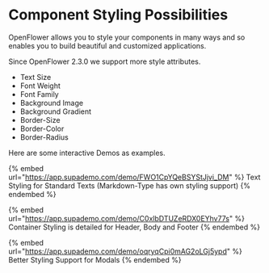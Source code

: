 # Component Styling Possibilities

OpenFlower allows you to style your components in many ways and so enables you to build beautiful and customized applications.

Since OpenFlower 2.3.0 we support more style attributes.

* Text Size
* Font Weight
* Font Family
* Background Image
* Background Gradient
* Border-Size
* Border-Color
* Border-Radius

Here are some interactive Demos as examples.

{% embed url="https://app.supademo.com/demo/FWO1CpYQeBSYStJjvi_DM" %}
Text Styling for Standard Texts (Markdown-Type has own styling support)
{% endembed %}

{% embed url="https://app.supademo.com/demo/C0xlbDTUZeRDX0EYhv77s" %}
Container Styling is detailed for Header, Body and Footer
{% endembed %}

{% embed url="https://app.supademo.com/demo/oqryqCpi0mAG2oLGj5ypd" %}
Better Styling Support for Modals
{% endembed %}
